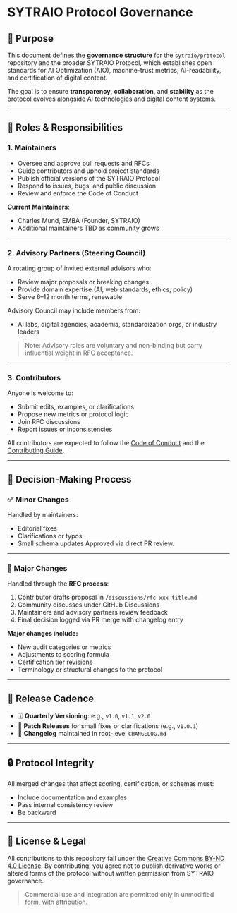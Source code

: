 # SYTRAIO Protocol Governance

## 🎯 Purpose

This document defines the **governance structure** for the `sytraio/protocol` repository and the broader SYTRAIO Protocol, which establishes open standards for AI Optimization (AIO), machine-trust metrics, AI-readability, and certification of digital content.

The goal is to ensure **transparency**, **collaboration**, and **stability** as the protocol evolves alongside AI technologies and digital content systems.

---

## 👥 Roles & Responsibilities

### 1. **Maintainers**
- Oversee and approve pull requests and RFCs
- Guide contributors and uphold project standards
- Publish official versions of the SYTRAIO Protocol
- Respond to issues, bugs, and public discussion
- Review and enforce the Code of Conduct

**Current Maintainers**:
- Charles Mund, EMBA (Founder, SYTRAIO)
- Additional maintainers TBD as community grows

---

### 2. **Advisory Partners (Steering Council)**
A rotating group of invited external advisors who:
- Review major proposals or breaking changes
- Provide domain expertise (AI, web standards, ethics, policy)
- Serve 6–12 month terms, renewable

Advisory Council may include members from:
- AI labs, digital agencies, academia, standardization orgs, or industry leaders

> Note: Advisory roles are voluntary and non-binding but carry influential weight in RFC acceptance.

---

### 3. **Contributors**
Anyone is welcome to:
- Submit edits, examples, or clarifications
- Propose new metrics or protocol logic
- Join RFC discussions
- Report issues or inconsistencies

All contributors are expected to follow the [Code of Conduct](./CODE_OF_CONDUCT.md) and the [Contributing Guide](./CONTRIBUTING.md).

---

## 🔁 Decision-Making Process

### ✅ Minor Changes
Handled by maintainers:
- Editorial fixes
- Clarifications or typos
- Small schema updates
Approved via direct PR review.

---

### 📝 Major Changes
Handled through the **RFC process**:
1. Contributor drafts proposal in `/discussions/rfc-xxx-title.md`
2. Community discusses under GitHub Discussions
3. Maintainers and advisory partners review feedback
4. Final decision logged via PR merge with changelog entry

**Major changes include:**
- New audit categories or metrics
- Adjustments to scoring formula
- Certification tier revisions
- Terminology or structural changes to the protocol

---

## 📅 Release Cadence

- 🗓 **Quarterly Versioning**: e.g., `v1.0`, `v1.1`, `v2.0`
- 🔎 **Patch Releases** for small fixes or clarifications (e.g., `v1.0.1`)
- 🧾 **Changelog** maintained in root-level `CHANGELOG.md`

---

## 🔒 Protocol Integrity

All merged changes that affect scoring, certification, or schemas must:
- Include documentation and examples
- Pass internal consistency review
- Be backward

---

## 📜 License & Legal

All contributions to this repository fall under the [Creative Commons BY-ND 4.0 License](./LICENSE). By contributing, you agree not to publish derivative works or altered forms of the protocol without written permission from SYTRAIO governance.

> Commercial use and integration are permitted only in unmodified form, with attribution.

